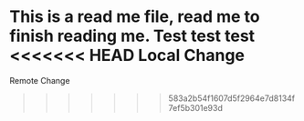 This is a read me file, read me to finish reading me.
Test test test
<<<<<<< HEAD
Local Change
=======
Remote Change
>>>>>>> 583a2b54f1607d5f2964e7d8134f7ef5b301e93d
